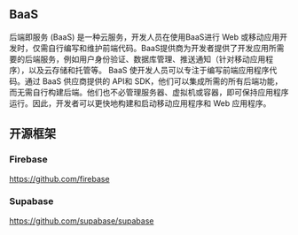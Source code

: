 

## BaaS
后端即服务 (BaaS) 是一种云服务，开发人员在使用BaaS进行 Web 或移动应用开发时，仅需自行编写和维护前端代码。BaaS提供商为开发者提供了开发应用所需要的后端服务，例如用户身份验证、数据库管理、推送通知（针对移动应用程序），以及云存储和托管等。
BaaS 使开发人员可以专注于编写前端应用程序代码。通过 BaaS 供应商提供的 API和 SDK，他们可以集成所需的所有后端功能，而无需自行构建后端。他们也不必管理服务器、虚拟机或容器，即可保持应用程序运行。因此，开发者可以更快地构建和启动移动应用程序和 Web 应用程序。

## 开源框架
### Firebase
https://github.com/firebase
### Supabase
https://github.com/supabase/supabase